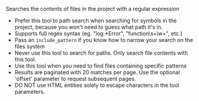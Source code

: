 Searches the contents of files in the project with a regular expression

- Prefer this tool to path search when searching for symbols in the project, because you won't need to guess what path it's in.
- Supports full regex syntax (eg. "log.*Error", "function\\s+\\w+", etc.)
- Pass an `include_pattern` if you know how to narrow your search on the files system
- Never use this tool to search for paths. Only search file contents with this tool.
- Use this tool when you need to find files containing specific patterns
- Results are paginated with 20 matches per page. Use the optional 'offset' parameter to request subsequent pages.
- DO NOT use HTML entities solely to escape characters in the tool parameters.

